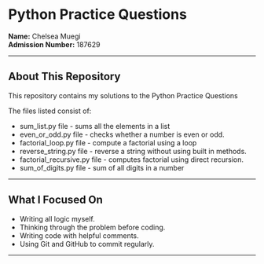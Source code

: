 # Python Practice Questions

**Name:** Chelsea Muegi  
**Admission Number:** 187629

---

## About This Repository

This repository contains my solutions to the Python Practice Questions 

The files listed consist of:

- sum_list.py file - sums all the elements in a list
- even_or_odd.py file - checks whether a number is even or odd.
- factorial_loop.py file - compute a factorial using a loop
- reverse_string.py file - reverse a string without using built in methods.
- factorial_recursive.py file - computes factorial using direct recursion.
- sum_of_digits.py file - sum of all digits in a number

---

##  What I Focused On

- Writing all logic myself.
- Thinking through the problem before coding.
- Writing code with helpful comments.
- Using Git and GitHub to commit regularly.

---


